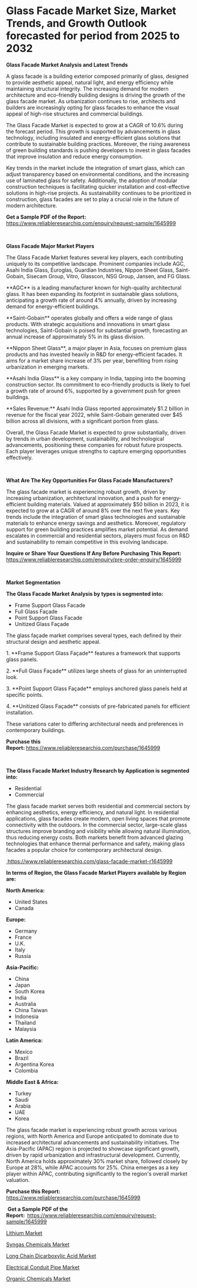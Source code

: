 <p><h1>Glass Facade Market Size, Market Trends, and Growth Outlook forecasted for period from 2025 to 2032</h1></p><p><strong>Glass Facade Market Analysis and Latest Trends</strong></p>
<p><p>A glass facade is a building exterior composed primarily of glass, designed to provide aesthetic appeal, natural light, and energy efficiency while maintaining structural integrity. The increasing demand for modern architecture and eco-friendly building designs is driving the growth of the glass facade market. As urbanization continues to rise, architects and builders are increasingly opting for glass facades to enhance the visual appeal of high-rise structures and commercial buildings.</p><p>The Glass Facade Market is expected to grow at a CAGR of 10.6% during the forecast period. This growth is supported by advancements in glass technology, including insulated and energy-efficient glass solutions that contribute to sustainable building practices. Moreover, the rising awareness of green building standards is pushing developers to invest in glass facades that improve insulation and reduce energy consumption.</p><p>Key trends in the market include the integration of smart glass, which can adjust transparency based on environmental conditions, and the increasing use of laminated glass for safety. Additionally, the adoption of modular construction techniques is facilitating quicker installation and cost-effective solutions in high-rise projects. As sustainability continues to be prioritized in construction, glass facades are set to play a crucial role in the future of modern architecture.</p></p>
<p><strong>Get a Sample PDF of the Report:&nbsp;</strong> <a href="https://www.reliableresearchiq.com/enquiry/request-sample/1645999?utm_campaign=123&utm_medium=2&utm_source=Github&utm_content=ia&utm_term=02042025&utm_id=glass-facade">https://www.reliableresearchiq.com/enquiry/request-sample/1645999</a></p>
<p>&nbsp;</p>
<p><strong>Glass Facade Major Market Players</strong></p>
<p><p>The Glass Facade Market features several key players, each contributing uniquely to its competitive landscape. Prominent companies include AGC, Asahi India Glass, Euroglas, Guardian Industries, Nippon Sheet Glass, Saint-Gobain, Sisecam Group, Vitro, Glasscon, NSG Group, Jansen, and FG Glass.</p><p>**AGC** is a leading manufacturer known for high-quality architectural glass. It has been expanding its footprint in sustainable glass solutions, anticipating a growth rate of around 4% annually, driven by increasing demand for energy-efficient buildings.</p><p>**Saint-Gobain** operates globally and offers a wide range of glass products. With strategic acquisitions and innovations in smart glass technologies, Saint-Gobain is poised for substantial growth, forecasting an annual increase of approximately 5% in its glass division.</p><p>**Nippon Sheet Glass**, a major player in Asia, focuses on premium glass products and has invested heavily in R&D for energy-efficient facades. It aims for a market share increase of 3% per year, benefiting from rising urbanization in emerging markets.</p><p>**Asahi India Glass** is a key company in India, tapping into the booming construction sector. Its commitment to eco-friendly products is likely to fuel a growth rate of around 6%, supported by a government push for green buildings.</p><p>**Sales Revenue:** Asahi India Glass reported approximately $1.2 billion in revenue for the fiscal year 2022, while Saint-Gobain generated over $45 billion across all divisions, with a significant portion from glass.</p><p>Overall, the Glass Facade Market is expected to grow substantially, driven by trends in urban development, sustainability, and technological advancements, positioning these companies for robust future prospects. Each player leverages unique strengths to capture emerging opportunities effectively.</p></p>
<p>&nbsp;</p>
<p><strong>What Are The Key Opportunities For Glass Facade Manufacturers?</strong></p>
<p><p>The glass facade market is experiencing robust growth, driven by increasing urbanization, architectural innovation, and a push for energy-efficient building materials. Valued at approximately $50 billion in 2023, it is expected to grow at a CAGR of around 8% over the next five years. Key trends include the integration of smart glass technologies and sustainable materials to enhance energy savings and aesthetics. Moreover, regulatory support for green building practices amplifies market potential. As demand escalates in commercial and residential sectors, players must focus on R&D and sustainability to remain competitive in this evolving landscape.</p></p>
<p><strong>Inquire or Share Your Questions If Any Before Purchasing This Report:</strong> <a href="https://www.reliableresearchiq.com/enquiry/pre-order-enquiry/1645999?utm_campaign=123&utm_medium=2&utm_source=Github&utm_content=ia&utm_term=02042025&utm_id=glass-facade">https://www.reliableresearchiq.com/enquiry/pre-order-enquiry/1645999</a></p>
<p>&nbsp;</p>
<p><strong>Market Segmentation</strong></p>
<p><strong>The Glass Facade Market Analysis by types is segmented into:</strong></p>
<p><ul><li>Frame Support Glass Facade</li><li>Full Glass Façade</li><li>Point Support Glass Facade</li><li>Unitized Glass Façade</li></ul></p>
<p><p>The glass façade market comprises several types, each defined by their structural design and aesthetic appeal. </p><p>1. **Frame Support Glass Façade** features a framework that supports glass panels.</p><p>2. **Full Glass Façade** utilizes large sheets of glass for an uninterrupted look.</p><p>3. **Point Support Glass Façade** employs anchored glass panels held at specific points.</p><p>4. **Unitized Glass Façade** consists of pre-fabricated panels for efficient installation. </p><p>These variations cater to differing architectural needs and preferences in contemporary buildings.</p></p>
<p><strong>Purchase this Report:&nbsp;</strong><a href="https://www.reliableresearchiq.com/purchase/1645999?utm_campaign=123&utm_medium=2&utm_source=Github&utm_content=ia&utm_term=02042025&utm_id=glass-facade">https://www.reliableresearchiq.com/purchase/1645999</a></p>
<p>&nbsp;</p>
<p><strong>The Glass Facade Market Industry Research by Application is segmented into:</strong></p>
<p><ul><li>Residential</li><li>Commercial</li></ul></p>
<p><p>The glass facade market serves both residential and commercial sectors by enhancing aesthetics, energy efficiency, and natural light. In residential applications, glass facades create modern, open living spaces that promote connectivity with the outdoors. In the commercial sector, large-scale glass structures improve branding and visibility while allowing natural illumination, thus reducing energy costs. Both markets benefit from advanced glazing technologies that enhance thermal performance and safety, making glass facades a popular choice for contemporary architectural design.</p></p>
<p><a href="https://www.reliableresearchiq.com/glass-facade-market-r1645999?utm_campaign=123&utm_medium=2&utm_source=Github&utm_content=ia&utm_term=02042025&utm_id=glass-facade">&nbsp;https://www.reliableresearchiq.com/glass-facade-market-r1645999</a></p>
<p><strong>In terms of Region, the Glass Facade Market Players available by Region are:</strong></p>
<p>
    <p> <strong> North America: </strong>
        <ul>
            <li>United States</li>
            <li>Canada</li>
        </ul>
        </p> 
    <p> <strong> Europe: </strong>
        <ul>
            <li>Germany</li>
            <li>France</li>
            <li>U.K.</li>
            <li>Italy</li>
            <li>Russia</li>
        </ul>
        </p> 
    <p> <strong> Asia-Pacific: </strong>
        <ul>
            <li>China</li>
            <li>Japan</li>
            <li>South Korea</li>
            <li>India</li>
            <li>Australia</li>
            <li>China Taiwan</li>
            <li>Indonesia</li>
            <li>Thailand</li>
            <li>Malaysia</li>
        </ul>
        </p> 
    <p> <strong> Latin America: </strong>
        <ul>
            <li>Mexico</li>
            <li>Brazil</li>
            <li>Argentina Korea</li>
            <li>Colombia</li>
        </ul>
        </p> 
    <p> <strong> Middle East & Africa: </strong>
        <ul>
            <li>Turkey</li>
            <li>Saudi</li>
            <li>Arabia</li>
            <li>UAE</li>
            <li>Korea</li>
        </ul>
    </p>
    </p>
<p><p>The glass facade market is experiencing robust growth across various regions, with North America and Europe anticipated to dominate due to increased architectural advancements and sustainability initiatives. The Asia-Pacific (APAC) region is projected to showcase significant growth, driven by rapid urbanization and infrastructural development. Currently, North America holds approximately 30% market share, followed closely by Europe at 28%, while APAC accounts for 25%. China emerges as a key player within APAC, contributing significantly to the region's overall market valuation.</p></p>
<p><strong>Purchase this Report: </strong><a href="https://www.reliableresearchiq.com/purchase/1645999?utm_campaign=123&utm_medium=2&utm_source=Github&utm_content=ia&utm_term=02042025&utm_id=glass-facade">https://www.reliableresearchiq.com/purchase/1645999</a></p>
<p>&nbsp;<strong>Get a Sample PDF of the Report:&nbsp;&nbsp;</strong><a href="https://www.reliableresearchiq.com/enquiry/request-sample/1645999?utm_campaign=123&utm_medium=2&utm_source=Github&utm_content=ia&utm_term=02042025&utm_id=glass-facade">https://www.reliableresearchiq.com/enquiry/request-sample/1645999</a></p>
<p><strong></strong></p>
<p><p><a href="https://github.com/duskodazzi34/Market-Research-Report-List-1/blob/main/lithium-market.md?utm_campaign=123&utm_medium=2&utm_source=Github&utm_content=ia&utm_term=02042025&utm_id=glass-facade">Lithium Market</a></p><p><a href="https://github.com/kabotcaddoub/Market-Research-Report-List-1/blob/main/syngas-chemicals-market.md?utm_campaign=123&utm_medium=2&utm_source=Github&utm_content=ia&utm_term=02042025&utm_id=glass-facade">Syngas Chemicals Market</a></p><p><a href="https://github.com/drevertevell/Market-Research-Report-List-1/blob/main/long-chain-dicarboxylic-acid-market.md?utm_campaign=123&utm_medium=2&utm_source=Github&utm_content=ia&utm_term=02042025&utm_id=glass-facade">Long Chain Dicarboxylic Acid Market</a></p><p><a href="https://github.com/forttgoddym7/Market-Research-Report-List-1/blob/main/electrical-conduit-pipe-market.md?utm_campaign=123&utm_medium=2&utm_source=Github&utm_content=ia&utm_term=02042025&utm_id=glass-facade">Electrical Conduit Pipe Market</a></p><p><a href="https://github.com/elhibacajka/Market-Research-Report-List-1/blob/main/organic-chemicals-market.md?utm_campaign=123&utm_medium=2&utm_source=Github&utm_content=ia&utm_term=02042025&utm_id=glass-facade">Organic Chemicals Market</a></p></p>